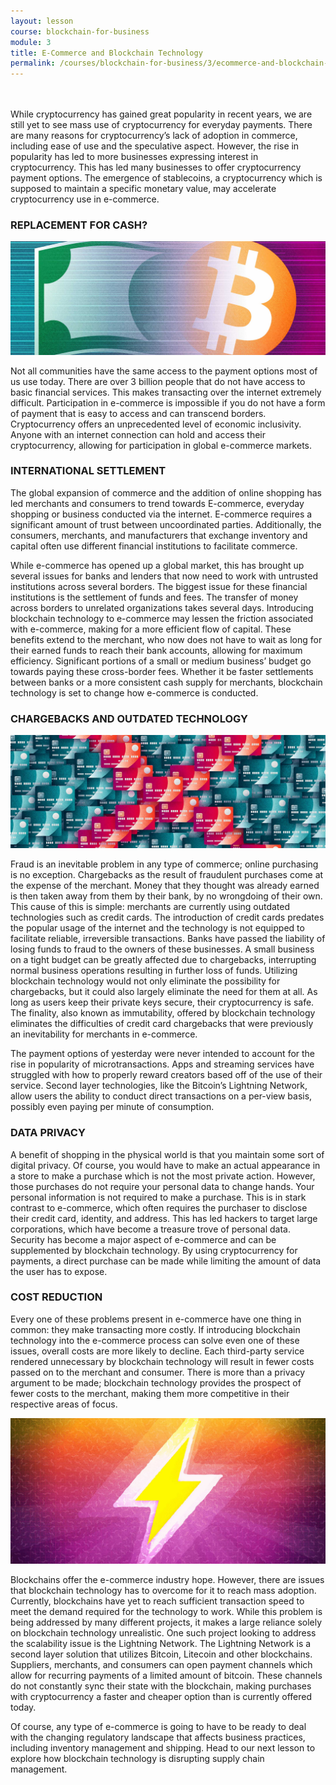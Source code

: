 ```yaml
---
layout: lesson
course: blockchain-for-business
module: 3
title: E-Commerce and Blockchain Technology
permalink: /courses/blockchain-for-business/3/ecommerce-and-blockchain-technology
---
```


<br>
<br>
<span class="openingParagraph">
While cryptocurrency has gained great popularity in recent years, we are still yet to see mass use of cryptocurrency for everyday payments. There are many reasons for cryptocurrency’s lack of adoption in commerce, including ease of use and the speculative aspect. However, the rise in popularity has led to more businesses expressing interest in cryptocurrency. This has led many businesses to offer cryptocurrency payment options. The emergence of stablecoins, a cryptocurrency which is supposed to maintain a specific monetary value, may accelerate cryptocurrency use in e-commerce. </span>

<h3>REPLACEMENT FOR CASH?</h3>

<img src="/assets/img/courses/blockchain-for-business/CashReplacement-01-1.jpg" alt="Cash turning into Bitcoin" title="Replacing cash?"/>

<span style="font-weight: 400;">Not all communities have the same access to the payment options most of us use today. There are over 3 billion people that do not have access to basic financial services. This makes transacting over the internet extremely difficult. Participation in e-commerce is impossible if you do not have a form of payment that is easy to access and can transcend borders. Cryptocurrency offers an unprecedented level of economic inclusivity. Anyone with an internet connection can hold and access their cryptocurrency, allowing for participation in global e-commerce markets.</span>

<h3>INTERNATIONAL SETTLEMENT</h3>

<span style="font-weight: 400;">The global expansion of commerce and the addition of online shopping has led merchants and consumers to trend towards E-commerce, everyday shopping or business conducted via the internet. E-commerce requires a significant amount of trust between uncoordinated parties. Additionally, the consumers, merchants, and manufacturers that exchange inventory and capital often use different financial institutions to facilitate commerce.</span>

<span style="font-weight: 400;">While e-commerce has opened up a global market, this has brought up several issues for banks and lenders that now need to work with untrusted institutions across several borders. The biggest issue for these financial institutions is the settlement of funds and fees. The transfer of money across borders to unrelated organizations takes several days. Introducing blockchain technology to e-commerce may lessen the friction associated with e-commerce, making for a more efficient flow of capital. These benefits extend to the merchant, who now does not have to wait as long for their earned funds to reach their bank accounts, allowing for maximum efficiency. Significant portions of a small or medium business’ budget go towards paying these cross-border fees. Whether it be faster settlements between banks or a more consistent cash supply for merchants, blockchain technology is set to change how e-commerce is conducted. </span>

<h3>CHARGEBACKS AND OUTDATED TECHNOLOGY</h3>

<img src="/assets/img/courses/blockchain-for-business/Chargebacks-01.jpg" alt="Credit cards forming an X" title="Credit cards"/>

<span style="font-weight: 400;">Fraud is an inevitable problem in any type of commerce; online purchasing is no exception. Chargebacks as the result of fraudulent purchases come at the expense of the merchant. Money that they thought was already earned is then taken away from them by their bank, by no wrongdoing of their own. This cause of this is simple: merchants are currently using outdated technologies such as credit cards. The introduction of credit cards predates the popular usage of the internet and the technology is not equipped to facilitate reliable, irreversible transactions. Banks have passed the liability of losing funds to fraud to the owners of these businesses. A small business on a tight budget can be greatly affected due to chargebacks, interrupting normal business operations resulting in further loss of funds. Utilizing blockchain technology would not only eliminate the possibility for chargebacks, but it could also largely eliminate the need for them at all. As long as users keep their private keys secure, their cryptocurrency is safe. The finality, also known as immutability, offered by blockchain technology eliminates the difficulties of credit card chargebacks that were previously an inevitability for merchants in e-commerce.</span>

<span style="font-weight: 400;">The payment options of yesterday were never intended to account for the rise in popularity of microtransactions. Apps and streaming services have struggled with how to properly reward creators based off of the use of their service. Second layer technologies, like the Bitcoin’s Lightning Network, allow users the ability to conduct direct transactions on a per-view basis, possibly even paying per minute of consumption. </span>
<h3>DATA PRIVACY</h3>

<span style="font-weight: 400;">A benefit of shopping in the physical world is that you maintain some sort of digital privacy. Of course, you would have to make an actual appearance in a store to make a purchase which is not the most private action. However, those purchases do not require your personal data to change hands. Your personal information is not required to make a purchase. This is in stark contrast to e-commerce, which often requires the purchaser to disclose their credit card, identity, and address. This has led hackers to target large corporations, which have become a treasure trove of personal data. Security has become a major aspect of e-commerce and can be supplemented by blockchain technology. By using cryptocurrency for payments, a direct purchase can be made while limiting the amount of data the user has to expose. </span>
<h3>COST REDUCTION</h3>

<span style="font-weight: 400;">Every one of these problems present in e-commerce have one thing in common: they make transacting more costly. If introducing blockchain technology into the e-commerce process can solve even one of these issues, overall costs are more likely to decline. Each third-party service rendered unnecessary by blockchain technology will result in fewer costs passed on to the merchant and consumer. There is more than a privacy argument to be made; blockchain technology provides the prospect of fewer costs to the merchant, making them more competitive in their respective areas of focus.</span>

<img src="/assets/img/courses/blockchain-for-business/Lightning-01.jpg" alt="A lightning bolt" title="Lightning"/>

<span style="font-weight: 400;">Blockchains offer the e-commerce industry hope. However, there are issues that blockchain technology has to overcome for it to reach mass adoption. Currently, blockchains have yet to reach sufficient transaction speed to meet the demand required for the technology to work. While this problem is being addressed by many different projects, it makes a large reliance solely on blockchain technology unrealistic. One such project looking to address the scalability issue is the Lightning Network. The Lightning Network is a second layer solution that utilizes Bitcoin, Litecoin and other blockchains. Suppliers, merchants, and consumers can open payment channels which allow for recurring payments of a limited amount of bitcoin. These channels do not constantly sync their state with the blockchain, making purchases with cryptocurrency a faster and cheaper option than is currently offered today.</span>

<span style="font-weight: 400;">Of course, any type of e-commerce is going to have to be ready to deal with the changing regulatory landscape that affects business practices, including inventory management and shipping. Head to our next lesson to explore how blockchain technology is disrupting supply chain management. </span>
